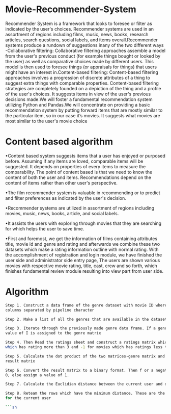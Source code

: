 # Movie-Recommender-System
Recommender System is a framework that looks to foresee or filter as indicated by the user's choices. Recommender systems are used in an assortment of regions including films, music, news, books, research articles, search questions, social labels, and items overall.Recommender systems produce a rundown of suggestions inany of the two different ways -Collaborative filtering: Collaborative filtering approaches assemble a model from the user's previous conduct (for example things bought or looked by the user) as well as comparative choices made by different users. This model is then used to foresee things (or appraisals for things) that users might have an interest in.Content-based filtering: Content-based filtering approaches involves a progression of discrete attributes of a thing to suggest extra things with comparable properties. Content-based filtering strategies are completely founded on a depiction of the thing and a profile of the user's choices. It suggests items in view of the user's previous decisions made.We will foster a fundamental recommendation system utilizing Python and Pandas.We will concentrate on providing a basic recommendation system by putting forward items that are mostly similar to the particular item, so in our case it’s movies. It suggests what movies are most similar to the user's movie choice

# Content based algorithm

•Content based system suggests items that a user has enjoyed or purposed before. Assuming if any 
items are loved, comparable items will be suggested. It depends on properties of every items to 
measure the comparability. The point of content based is that we need to know the content of both 
the user and items. Recommendations depend on the content of items rather than other user's 
perspective.

•The film recommender system is valuable in recommending or to predict and filter preferences 
as indicated by the user's decision.

•Recommender systems are utilized in assortment of regions including movies, music, news, 
books, article, and social labels.

•It assists the users with exploring through movies that they are searching for which helps the user 
to save time.

•First and foremost, we get the information of films containing attributes title, movie id and genre 
and rating and afterwards we combine these two datasets which make a rating information outline 
with normal rating. With the accomplishment of registration and login module, we have finished 
the user side and administrator side entry page, The users are shown various movies with respective 
movie rating, title, cast, crew and so forth, which finishes fundamental review module resulting 
into view part from user side.

# Algorithm 
```sh
Step 1. Construct a data frame of the genre dataset with movie ID where the rows and genres as 
columns separated by pipeline character

Step 2. Make a list of all the genres that are available in the dataset. 

Step 3. Iterate through the previously made genre data frame. If a genre is present in a movie, the 
value of I is assigned to the genre matrix 

Step 4. Then Read the ratings sheet and construct a ratings matrix which assigns I for movies 
which has rating more than 3 and -1 for movies which has ratings less than or equal to 3

Step 5. Calculate the dot product of the two matrices-genre matrix and ratings matrix. This is the 
result matrix

Step 6. Convert the result matrix to a binary format. Then f or a negative dot product value, assign 
0, else assign a value of 1.

Step 7. Calculate the Euclidian distance between the current user and other users. 

Step 8. Reteam the rows which have the minimum distance. These are the recommended movies 
for the current user

```sh
